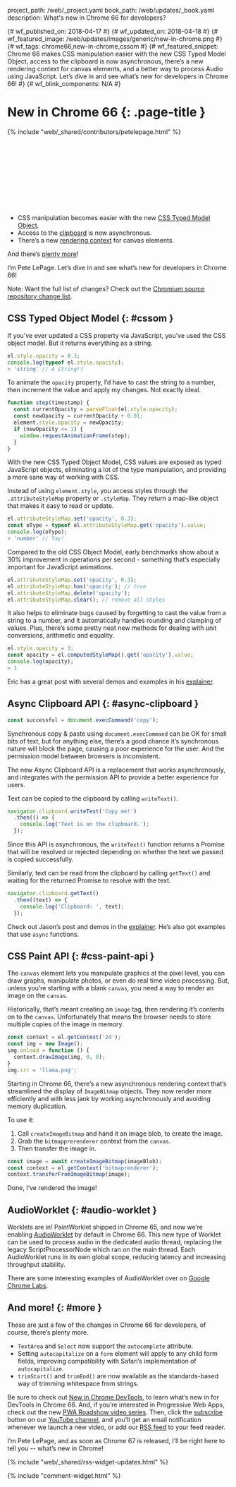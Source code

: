 project_path: /web/_project.yaml
book_path: /web/updates/_book.yaml
description: What's new in Chrome 66 for developers?

{# wf_published_on: 2018-04-17 #}
{# wf_updated_on: 2018-04-18 #}
{# wf_featured_image: /web/updates/images/generic/new-in-chrome.png #}
{# wf_tags: chrome66,new-in-chrome,cssom #}
{# wf_featured_snippet: Chrome 66 makes CSS manipulation easier with the new CSS Typed Model Object, access to the clipboard is now asynchronous, there’s a new rendering context for canvas elements, and a better way to process Audio using JavaScript. Let’s dive in and see what’s new for developers in Chrome 66! #}
{# wf_blink_components: N/A #}

# New in Chrome 66 {: .page-title }

{% include "web/_shared/contributors/petelepage.html" %}

<div class="clearfix"></div>

<div class="video-wrapper">
  <iframe class="devsite-embedded-youtube-video" data-video-id="hsfueop_Hb8"
          data-autohide="1" data-showinfo="0" frameborder="0" allowfullscreen>
  </iframe>
</div>

* CSS manipulation becomes easier with the new [CSS Typed Model Object](#cssom).
* Access to the [clipboard](#async-clipboard) is now asynchronous.
* There’s a new [rendering context](#css-paint-api) for canvas elements.

And there’s [plenty more](#more)!

I’m Pete LePage. Let’s dive in and see what’s new for developers in Chrome 66!

<div class="clearfix"></div>

Note: Want the full list of changes? Check out the
[Chromium source repository change list](https://chromium.googlesource.com/chromium/src/+log/65.0.3325.146..66.0.3359.116).


## CSS Typed Object Model {: #cssom }

If you’ve ever updated a CSS property via JavaScript, you’ve used the CSS
object model. But it returns everything as a string.

```javascript
el.style.opacity = 0.3;
console.log(typeof el.style.opacity);
> 'string' // A string!?
```

To animate the `opacity` property, I’d have to cast the string to a number,
then increment the value and apply my changes. Not exactly ideal.

```javascript
function step(timestamp) {
  const currentOpacity = parseFloat(el.style.opacity);
  const newOpacity = currentOpacity + 0.01;
  element.style.opacity = newOpacity;
  if (newOpacity <= 1) {
    window.requestAnimationFrame(step);
  }
}
```

With the new CSS Typed Object Model, CSS values are exposed as typed
JavaScript objects, eliminating a lot of the type manipulation, and providing
a more sane way of working with CSS.

Instead of using `element.style`, you access styles through the
`.attributeStyleMap` property or `.styleMap`. They return a map-like object
that makes it easy to read or update.

```javascript
el.attributeStyleMap.set('opacity', 0.3);
const oType = typeof el.attributeStyleMap.get('opacity').value;
console.log(oType);
> 'number' // Yay!
```

Compared to the old CSS Object Model, early benchmarks show about a 30%
improvement in operations per second - something that’s especially important
for JavaScript animations.

```javascript
el.attributeStyleMap.set('opacity', 0.3);
el.attributeStyleMap.has('opacity'); // true
el.attributeStyleMap.delete('opacity');
el.attributeStyleMap.clear(); // remove all styles
```

It also helps to eliminate bugs caused by forgetting to cast the value from a
string to a number, and it automatically handles rounding and clamping of
values. Plus, there’s some pretty neat new methods for dealing with unit
conversions, arithmetic and equality.

```javascript
el.style.opacity = 3;
const opacity = el.computedStyleMap().get('opacity').value;
console.log(opacity);
> 1
```

Eric has a great post with several demos and examples in his
[explainer](/web/updates/2018/03/cssom).


## Async Clipboard API {: #async-clipboard }

```javascript
const successful = document.execCommand('copy');
```

Synchronous copy & paste using `document.execCommand` can be OK for small
bits of text, but for anything else, there’s a good chance it’s synchronous
nature will block the page, causing a poor experience for the user. And the
permission model between browsers is inconsistent.

The new Async Clipboard API is a replacement that works asynchronously, and
integrates with the permission API to provide a better experience for users.

Text can be copied to the clipboard by calling `writeText()`.

```javascript
navigator.clipboard.writeText('Copy me!')
  .then(() => {
    console.log('Text is on the clipboard.');
  });
```

Since this API is asynchronous, the `writeText()` function returns a Promise
that will be resolved or rejected depending on whether the text we passed
is copied successfully.

Similarly, text can be read from the clipboard by calling `getText()` and
waiting for the returned Promise to resolve with the text.

```javascript
navigator.clipboard.getText()
  .then((text) => {
    console.log('Clipboard: ', text);
  });
```

Check out Jason’s post and demos in the
[explainer](/web/updates/2018/03/clipboardapi).
He’s also got examples that use `async` functions.


## CSS Paint API {: #css-paint-api }

The `canvas` element lets you manipulate graphics at the pixel level, you
can draw graphs, manipulate photos, or even do real time video processing.
But, unless you’re starting with a blank `canvas`, you need a way to render
an image on the `canvas`.

Historically, that’s meant creating an `image` tag, then rendering it’s
contents on to the `canvas`. Unfortunately that means the browser needs to
store multiple copies of the image in memory.

```javascript
const context = el.getContext('2d');
const img = new Image();
img.onload = function () {
  context.drawImage(img, 0, 0);
}
img.src = 'llama.png';
```

Starting in Chrome 66, there’s a new asynchronous rendering context that’s
streamlined the display of `ImageBitmap` objects. They now render more
efficiently and with less jank by working asynchronously and avoiding memory
duplication.

To use it:

1. Call `createImageBitmap` and hand it an image blob, to create the image.
2. Grab the `bitmapprerenderer` context from the `canvas`.
3. Then transfer the image in.

```javascript
const image = await createImageBitmap(imageBlob);
const context = el.getContext('bitmaprenderer');
context.transferFromImageBitmap(image);
```

Done, I’ve rendered the image!

## AudioWorklet {: #audio-worklet }

Worklets are in! PaintWorklet shipped in Chrome 65, and now we’re enabling
[AudioWorklet](https://developers.google.com/web/updates/2017/12/audio-worklet)
by default in Chrome 66. This new type of Worklet can be used to process
audio in the dedicated audio thread, replacing the legacy ScriptProcessorNode
which ran on the main thread.  Each AudioWorklet runs in its own global scope,
reducing latency and increasing throughput stability.

There are some interesting examples of AudioWorklet over on
[Google Chrome Labs](https://googlechromelabs.github.io/web-audio-samples/audio-worklet/).

## And more! {: #more }

These are just a few of the changes in Chrome 66 for developers, of course,
there’s plenty more.

* `TextArea` and `Select` now support the `autocomplete` attribute.
* Setting `autocapitalize` on a `form` element will apply to any child form
  fields, improving compatibility with Safari’s implementation of
  `autocapitalize`.
* `trimStart()` and `trimEnd()` are now available as the standards-based way
  of trimming whitespace from strings.


Be sure to check out [New in Chrome DevTools](/web/updates/2018/02/devtools), to
learn what’s new in for DevTools in Chrome 66. And, if you’re interested in
Progressive Web Apps, check out the new
[PWA Roadshow video series](https://www.youtube.com/playlist?list=PLNYkxOF6rcICnIOm4cfylT0-cEfytBtYt).
Then, click the [subscribe](https://goo.gl/6FP1a5) button on our
[YouTube channel](https://www.youtube.com/user/ChromeDevelopers/), and
you’ll get an email notification whenever we launch a new video, or add our
[RSS feed](/web/shows/rss.xml) to your feed reader.


I’m Pete LePage, and as soon as Chrome 67 is released, I’ll be right
here to tell you -- what’s new in Chrome!

{% include "web/_shared/rss-widget-updates.html" %}

{% include "comment-widget.html" %}

